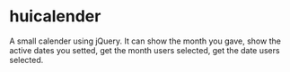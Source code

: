 # huicalender
A small calender using jQuery. It can show the month you gave, show the active dates you setted, get the month users selected, get the date users selected.
